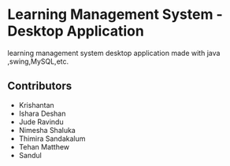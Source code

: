 # Learning Management System - Desktop Application

learning management system desktop application made with java ,swing,MySQL,etc.


## Contributors
- Krishantan
- Ishara Deshan
- Jude Ravindu
- Nimesha Shaluka
- Thimira Sandakalum
- Tehan Matthew
- Sandul
